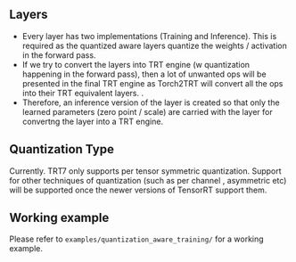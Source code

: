 ## Layers

- Every layer has two implementations (Training and Inference). This is required as the quantized aware layers quantize the weights / activation in the forward pass. 
- If we try to convert the layers into TRT engine (w quantization happening in the forward pass), then a lot of unwanted ops will be presented in the final TRT engine as Torch2TRT will convert all the ops into their TRT equivalent layers. .   
- Therefore, an inference version of the layer is created so that only the learned parameters (zero point / scale) are carried with the layer for convertng the layer into a TRT engine. 

## Quantization Type

Currently. TRT7 only supports per tensor symmetric quantization. Support for other techniques of quantization (such as per channel , asymmetric etc) will be supported once the newer versions of TensorRT support them.

## Working example

Please refer to `examples/quantization_aware_training/` for a working example. 
